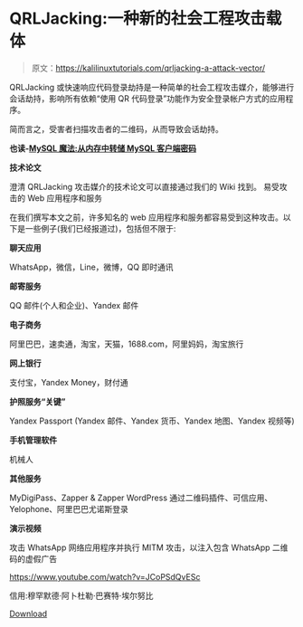 # QRLJacking:一种新的社会工程攻击载体

> 原文：<https://kalilinuxtutorials.com/qrljacking-a-attack-vector/>

QRLJacking 或快速响应代码登录劫持是一种简单的社会工程攻击媒介，能够进行会话劫持，影响所有依赖“使用 QR 代码登录”功能作为安全登录帐户方式的应用程序。

简而言之，受害者扫描攻击者的二维码，从而导致会话劫持。

**也读-[MySQL 魔法:从内存中转储 MySQL 客户端密码](https://kalilinuxtutorials.com/mysql-magic-dump-mysql/)**

**技术论文**

澄清 QRLJacking 攻击媒介的技术论文可以直接通过我们的 Wiki 找到。
易受攻击的 Web 应用程序和服务

在我们撰写本文之前，许多知名的 web 应用程序和服务都容易受到这种攻击。以下是一些例子(我们已经报道过)，包括但不限于:

**聊天应用**

WhatsApp，微信，Line，微博，QQ 即时通讯

**邮寄服务**

QQ 邮件(个人和企业)、Yandex 邮件

**电子商务**

阿里巴巴，速卖通，淘宝，天猫，1688.com，阿里妈妈，淘宝旅行

**网上银行**

支付宝，Yandex Money，财付通

**护照服务“关键”**

Yandex Passport (Yandex 邮件、Yandex 货币、Yandex 地图、Yandex 视频等)

**手机管理软件**

机械人

**其他服务**

MyDigiPass、Zapper & Zapper WordPress 通过二维码插件、可信应用、Yelophone、阿里巴巴尤诺斯登录

**演示视频**

攻击 WhatsApp 网络应用程序并执行 MITM 攻击，以注入包含 WhatsApp 二维码的虚假广告

https://www.youtube.com/watch?v=JCoPSdQvESc

信用:穆罕默德·阿卜杜勒·巴赛特·埃尔努比

[Download](https://github.com/OWASP/QRLJacking)